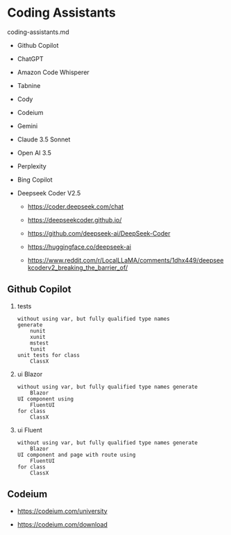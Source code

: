 # Coding Assistants

coding-assistants.md

*   Github Copilot

*   ChatGPT

*   Amazon Code Whisperer

*   Tabnine

*   Cody

*   Codeium

*   Gemini

*   Claude 3.5 Sonnet

*   Open AI 3.5

*   Perplexity

*   Bing Copilot

*   Deepseek Coder V2.5

    *   https://coder.deepseek.com/chat

    *   https://deepseekcoder.github.io/

    *   https://github.com/deepseek-ai/DeepSeek-Coder
    
    *   https://huggingface.co/deepseek-ai

    *   https://www.reddit.com/r/LocalLLaMA/comments/1dhx449/deepseekcoderv2_breaking_the_barrier_of/
    

## Github Copilot

1.  tests

    ```
    without using var, but fully qualified type names
    generate 
        nunit
        xunit
        mstest
        tunit
    unit tests for class 
        ClassX
    ```

2.  ui Blazor 

    ```
    without using var, but fully qualified type names generate 
        Blazor
    UI component using 
        FluentUI 
    for class 
        ClassX
    ```

3.  ui Fluent 

    ```
    without using var, but fully qualified type names generate 
        Blazor
    UI component and page with route using 
        FluentUI 
    for class 
        ClassX
    ```

## Codeium

*   https://codeium.com/university

*   https://codeium.com/download
